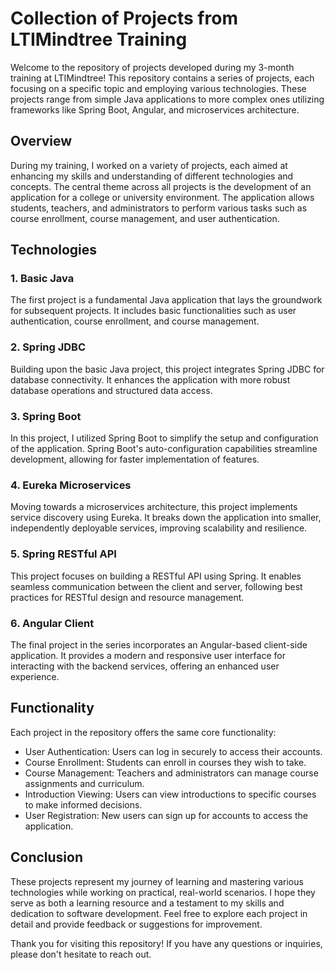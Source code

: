 # Collection of Projects from LTIMindtree Training

Welcome to the repository of projects developed during my 3-month training at LTIMindtree! This repository contains a series of projects, each focusing on a specific topic and employing various technologies. These projects range from simple Java applications to more complex ones utilizing frameworks like Spring Boot, Angular, and microservices architecture.

## Overview

During my training, I worked on a variety of projects, each aimed at enhancing my skills and understanding of different technologies and concepts. The central theme across all projects is the development of an application for a college or university environment. The application allows students, teachers, and administrators to perform various tasks such as course enrollment, course management, and user authentication.

## Technologies

### 1. Basic Java

The first project is a fundamental Java application that lays the groundwork for subsequent projects. It includes basic functionalities such as user authentication, course enrollment, and course management.

### 2. Spring JDBC

Building upon the basic Java project, this project integrates Spring JDBC for database connectivity. It enhances the application with more robust database operations and structured data access.

### 3. Spring Boot

In this project, I utilized Spring Boot to simplify the setup and configuration of the application. Spring Boot's auto-configuration capabilities streamline development, allowing for faster implementation of features.

### 4. Eureka Microservices

Moving towards a microservices architecture, this project implements service discovery using Eureka. It breaks down the application into smaller, independently deployable services, improving scalability and resilience.

### 5. Spring RESTful API

This project focuses on building a RESTful API using Spring. It enables seamless communication between the client and server, following best practices for RESTful design and resource management.

### 6. Angular Client

The final project in the series incorporates an Angular-based client-side application. It provides a modern and responsive user interface for interacting with the backend services, offering an enhanced user experience.

## Functionality

Each project in the repository offers the same core functionality:

- User Authentication: Users can log in securely to access their accounts.
- Course Enrollment: Students can enroll in courses they wish to take.
- Course Management: Teachers and administrators can manage course assignments and curriculum.
- Introduction Viewing: Users can view introductions to specific courses to make informed decisions.
- User Registration: New users can sign up for accounts to access the application.

## Conclusion

These projects represent my journey of learning and mastering various technologies while working on practical, real-world scenarios. I hope they serve as both a learning resource and a testament to my skills and dedication to software development. Feel free to explore each project in detail and provide feedback or suggestions for improvement.

Thank you for visiting this repository! If you have any questions or inquiries, please don't hesitate to reach out.

[//]: # (Add any additional sections or information as necessary)
